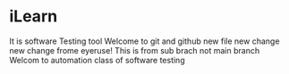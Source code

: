 # iLearn
It is software Testing tool
Welcome to git and github
new file
new change
new change frome eyeruse!
This is from sub brach not main branch 
Welcom to automation class of software testing 
